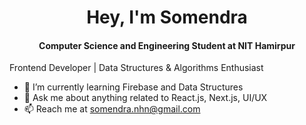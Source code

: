 <h1 align="center">
  Hey, I'm Somendra
</h1>


<h4 align="center">
 Computer Science and Engineering Student at NIT Hamirpur
</h4>


<p>Frontend Developer | Data Structures & Algorithms Enthusiast</p>

<!--
**somendraa11/somendraa11** is a ✨ _special_ ✨ repository because its `README.md` (this file) appears on your GitHub profile.

-->

<!--
- 🔭 I’m currently working on  
-->
- 🌱 I’m currently learning Firebase and Data Structures
- 💬 Ask me about anything related to React.js, Next.js, UI/UX
- 📫 Reach me at somendra.nhn@gmail.com
  <!--
-  👯 I’m looking to collaborate...
- 🤔 I’m looking for help with...
- 😄 Pronouns: ...
- ⚡ Fun fact: ...

-->

